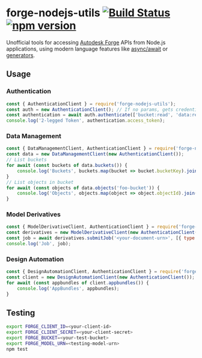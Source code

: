 # forge-nodejs-utils [![Build Status](https://travis-ci.org/petrbroz/forge-nodejs-utils.svg?branch=master)](https://travis-ci.org/petrbroz/forge-nodejs-utils) [![npm version](https://badge.fury.io/js/forge-nodejs-utils.svg)](https://badge.fury.io/js/forge-nodejs-utils)

Unofficial tools for accessing [Autodesk Forge](https://developer.autodesk.com/) APIs
from Node.js applications, using modern language features like
[async/await](https://developer.mozilla.org/en-US/docs/Web/JavaScript/Reference/Statements/async_function)
or [generators](https://developer.mozilla.org/en-US/docs/Web/JavaScript/Reference/Statements/function*).

## Usage

### Authentication

```js
const { AuthenticationClient } = require('forge-nodejs-utils');
const auth = new AuthenticationClient(); // If no params, gets credentials from env. vars FORGE_CLIENT_ID and FORGE_CLIENT_SECRET
const authentication = await auth.authenticate(['bucket:read', 'data:read']);
console.log('2-legged Token', authentication.access_token);
```

### Data Management

```js
const { DataManagementClient, AuthenticationClient } = require('forge-nodejs-utils');
const data = new DataManagementClient(new AuthenticationClient());
// List buckets
for await (const buckets of data.buckets()) {
    console.log('Buckets', buckets.map(bucket => bucket.bucketKey).join(','));
}
// List objects in bucket
for await (const objects of data.objects('foo-bucket')) {
    console.log('Objects', objects.map(object => object.objectId).join(','));
}
```

### Model Derivatives

```js
const { ModelDerivativeClient, AuthenticationClient } = require('forge-nodejs-utils');
const derivatives = new ModelDerivativeClient(new AuthenticationClient());
const job = await derivatives.submitJob('<your-document-urn>', [{ type: 'svf', views: ['2d', '3d'] }]);
console.log('Job', job);
```

### Design Automation

```js
const { DesignAutomationClient, AuthenticationClient } = require('forge-nodejs-utils');
const client = new DesignAutomationClient(new AuthenticationClient());
for await (const appbundles of client.appbundles()) {
    console.log('AppBundles', appbundles);
}
```

## Testing

```bash
export FORGE_CLIENT_ID=<your-client-id>
export FORGE_CLIENT_SECRET=<your-client-secret>
export FORGE_BUCKET=<your-test-bucket>
export FORGE_MODEL_URN=<testing-model-urn>
npm test
```
